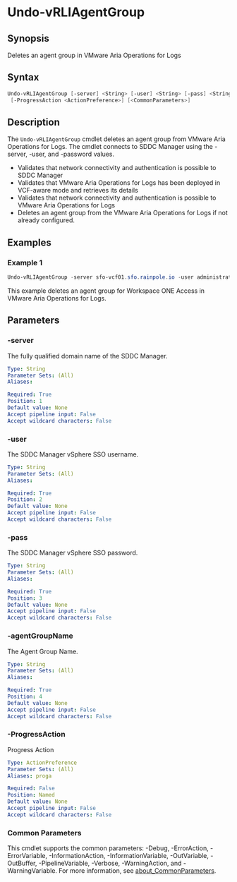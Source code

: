 # Undo-vRLIAgentGroup

## Synopsis

Deletes an agent group in VMware Aria Operations for Logs

## Syntax

```powershell
Undo-vRLIAgentGroup [-server] <String> [-user] <String> [-pass] <String> [-agentGroupName] <String>
 [-ProgressAction <ActionPreference>] [<CommonParameters>]
```

## Description

The `Undo-vRLIAgentGroup` cmdlet deletes an agent group from VMware Aria Operations for Logs.
The cmdlet
connects to SDDC Manager using the -server, -user, and -password values.

- Validates that network connectivity and authentication is possible to SDDC Manager
- Validates that VMware Aria Operations for Logs has been deployed in VCF-aware mode and retrieves its details
- Validates that network connectivity and authentication is possible to VMware Aria Operations for Logs
- Deletes an agent group from the VMware Aria Operations for Logs if not already configured.

## Examples

### Example 1

```powershell
Undo-vRLIAgentGroup -server sfo-vcf01.sfo.rainpole.io -user administrator@vsphere.local -pass VMw@re1! -agentGroupName "Workspace ONE Access (IAM) - Appliance Agent Group"
```

This example deletes an agent group for Workspace ONE Access in VMware Aria Operations for Logs.

## Parameters

### -server

The fully qualified domain name of the SDDC Manager.

```yaml
Type: String
Parameter Sets: (All)
Aliases:

Required: True
Position: 1
Default value: None
Accept pipeline input: False
Accept wildcard characters: False
```

### -user

The SDDC Manager vSphere SSO username.

```yaml
Type: String
Parameter Sets: (All)
Aliases:

Required: True
Position: 2
Default value: None
Accept pipeline input: False
Accept wildcard characters: False
```

### -pass

The SDDC Manager vSphere SSO password.

```yaml
Type: String
Parameter Sets: (All)
Aliases:

Required: True
Position: 3
Default value: None
Accept pipeline input: False
Accept wildcard characters: False
```

### -agentGroupName

The Agent Group Name.

```yaml
Type: String
Parameter Sets: (All)
Aliases:

Required: True
Position: 4
Default value: None
Accept pipeline input: False
Accept wildcard characters: False
```

### -ProgressAction

Progress Action

```yaml
Type: ActionPreference
Parameter Sets: (All)
Aliases: proga

Required: False
Position: Named
Default value: None
Accept pipeline input: False
Accept wildcard characters: False
```

### Common Parameters

This cmdlet supports the common parameters: -Debug, -ErrorAction, -ErrorVariable, -InformationAction, -InformationVariable, -OutVariable, -OutBuffer, -PipelineVariable, -Verbose, -WarningAction, and -WarningVariable. For more information, see [about_CommonParameters](http://go.microsoft.com/fwlink/?LinkID=113216).
